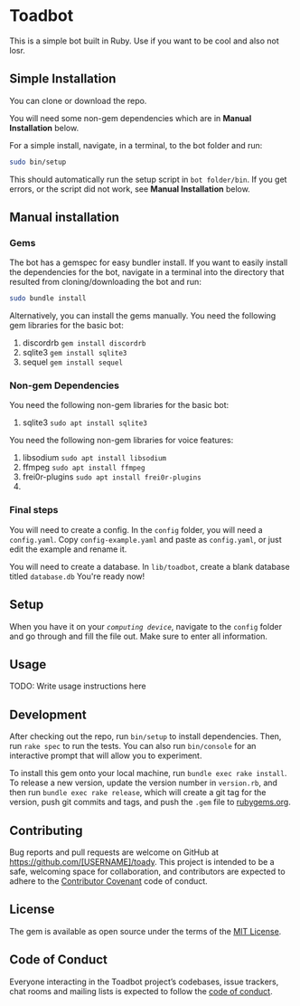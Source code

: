 # Toadbot

This is a simple bot built in Ruby. Use if you want to be cool and also not losr.

## Simple Installation
You can clone or download the repo.

You will need some non-gem dependencies which are in **Manual Installation** below.

For a simple install, navigate, in a terminal, to the bot folder and run:
```bash
sudo bin/setup
```
This should automatically run the setup script in `bot folder/bin`.
If you get errors, or the script did not work, see **Manual Installation** below.

## Manual installation

### Gems
The bot has a gemspec for easy bundler install. If you want to easily install the dependencies for the bot, navigate in a terminal into the directory that resulted from cloning/downloading the bot and run:
```bash
sudo bundle install
```

Alternatively, you can install the gems manually.
You need the following gem libraries for the basic bot:
1. discordrb `gem install discordrb`
2. sqlite3 `gem install sqlite3`
3. sequel `gem install sequel`

### Non-gem Dependencies
You need the following non-gem libraries for the basic bot:
1. sqlite3 `sudo apt install sqlite3`

You need the following non-gem libraries for voice features:
1. libsodium `sudo apt install libsodium`
2. ffmpeg `sudo apt install ffmpeg`
3. frei0r-plugins `sudo apt install frei0r-plugins`
4. 

### Final steps
You will need to create a config. In the `config` folder, you will need a `config.yaml`.
Copy `config-example.yaml` and paste as `config.yaml`, or just edit the example and rename it.

You will need to create a database. In `lib/toadbot`, create a blank database titled `database.db`
You're ready now!

## Setup
When you have it on your *`computing device`*, navigate to the `config` folder and go through and fill the file out. Make sure to enter all information.

## Usage

TODO: Write usage instructions here

## Development

After checking out the repo, run `bin/setup` to install dependencies. Then, run `rake spec` to run the tests. You can also run `bin/console` for an interactive prompt that will allow you to experiment.

To install this gem onto your local machine, run `bundle exec rake install`. To release a new version, update the version number in `version.rb`, and then run `bundle exec rake release`, which will create a git tag for the version, push git commits and tags, and push the `.gem` file to [rubygems.org](https://rubygems.org).

## Contributing

Bug reports and pull requests are welcome on GitHub at https://github.com/[USERNAME]/toady. This project is intended to be a safe, welcoming space for collaboration, and contributors are expected to adhere to the [Contributor Covenant](http://contributor-covenant.org) code of conduct.

## License

The gem is available as open source under the terms of the [MIT License](http://opensource.org/licenses/MIT).

## Code of Conduct

Everyone interacting in the Toadbot project’s codebases, issue trackers, chat rooms and mailing lists is expected to follow the [code of conduct](https://github.com/[USERNAME]/toady/blob/master/CODE_OF_CONDUCT.md).
